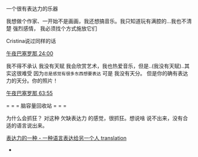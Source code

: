 
一个很有表达力的乐器


我想做个作家、一开始不是画画，我还想搞音乐。我只知道玩有满腔的...我也不清楚 强烈感情，
我必须找个方式施放它们

Cristina说过同样的话

[午夜巴塞罗那 24:00](http://www.bilibili.com/video/av2065903)



我不得不承认 我没有天赋 我会欣赏艺术，我也热爱音乐，但是..(我没有天赋)..其实这很难受 因为`总是感觉有很多东西想要表达` 可是 我没有天分。
但是你的确有表达力的天分。你的照片！

[午夜巴塞罗那 63:55](http://www.bilibili.com/video/av2065903/)


= = = 脑容量回收站 = = =

为什么会抓狂？
对这种 欠缺表达力 的感觉，很抓狂。想说啥 说不出来，没有合适的语言说出来。


[表达力的一种 - 一种语言表达给另一个人 translation](https://github.com/7900ms/000nottheater_deserted_forfindingmore/blob/master/tech-translation/README.md)

-
